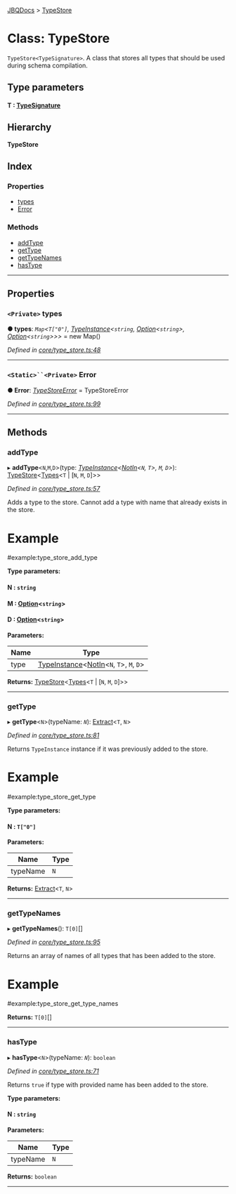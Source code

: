 [JBQDocs](../README.md) > [TypeStore](../classes/typestore.md)

# Class: TypeStore

`TypeStore<TypeSignature>`. A class that stores all types that should be used during schema compilation.

## Type parameters
#### T :  [TypeSignature](../#typesignature)
## Hierarchy

**TypeStore**

## Index

### Properties

* [types](typestore.md#types)
* [Error](typestore.md#error)

### Methods

* [addType](typestore.md#addtype)
* [getType](typestore.md#gettype)
* [getTypeNames](typestore.md#gettypenames)
* [hasType](typestore.md#hastype)

---

## Properties

<a id="types"></a>

### `<Private>` types

**● types**: *`Map`<`T["0"]`, [TypeInstance](typeinstance.md)<`string`, [Option](../#option)<`string`>, [Option](../#option)<`string`>>>* =  new Map()

*Defined in [core/type_store.ts:48](https://github.com/krnik/vjs-validator/blob/c79d80e/src/core/type_store.ts#L48)*

___
<a id="error"></a>

### `<Static>``<Private>` Error

**● Error**: *[TypeStoreError](typestoreerror.md)* =  TypeStoreError

*Defined in [core/type_store.ts:99](https://github.com/krnik/vjs-validator/blob/c79d80e/src/core/type_store.ts#L99)*

___

## Methods

<a id="addtype"></a>

###  addType

▸ **addType**<`N`,`M`,`D`>(type: *[TypeInstance](typeinstance.md)<[NotIn](../#notin)<`N`, `T`>, `M`, `D`>*): [TypeStore](typestore.md)<[Types](../#types)<`T` \| [`N`, `M`, `D`]>>

*Defined in [core/type_store.ts:57](https://github.com/krnik/vjs-validator/blob/c79d80e/src/core/type_store.ts#L57)*

Adds a type to the store. Cannot add a type with name that already exists in the store.

Example
=======

#example:type\_store\_add\_type

**Type parameters:**

#### N :  `string`
#### M :  [Option](../#option)<`string`>
#### D :  [Option](../#option)<`string`>
**Parameters:**

| Name | Type |
| ------ | ------ |
| type | [TypeInstance](typeinstance.md)<[NotIn](../#notin)<`N`, `T`>, `M`, `D`> |

**Returns:** [TypeStore](typestore.md)<[Types](../#types)<`T` \| [`N`, `M`, `D`]>>

___
<a id="gettype"></a>

###  getType

▸ **getType**<`N`>(typeName: *`N`*): [Extract](../#extract)<`T`, `N`>

*Defined in [core/type_store.ts:81](https://github.com/krnik/vjs-validator/blob/c79d80e/src/core/type_store.ts#L81)*

Returns `TypeInstance` instance if it was previously added to the store.

Example
=======

#example:type\_store\_get\_type

**Type parameters:**

#### N :  `T["0"]`
**Parameters:**

| Name | Type |
| ------ | ------ |
| typeName | `N` |

**Returns:** [Extract](../#extract)<`T`, `N`>

___
<a id="gettypenames"></a>

###  getTypeNames

▸ **getTypeNames**(): `T[0]`[]

*Defined in [core/type_store.ts:95](https://github.com/krnik/vjs-validator/blob/c79d80e/src/core/type_store.ts#L95)*

Returns an array of names of all types that has been added to the store.

Example
=======

#example:type\_store\_get\_type\_names

**Returns:** `T[0]`[]

___
<a id="hastype"></a>

###  hasType

▸ **hasType**<`N`>(typeName: *`N`*): `boolean`

*Defined in [core/type_store.ts:71](https://github.com/krnik/vjs-validator/blob/c79d80e/src/core/type_store.ts#L71)*

Returns `true` if type with provided name has been added to the store.

**Type parameters:**

#### N :  `string`
**Parameters:**

| Name | Type |
| ------ | ------ |
| typeName | `N` |

**Returns:** `boolean`

___

